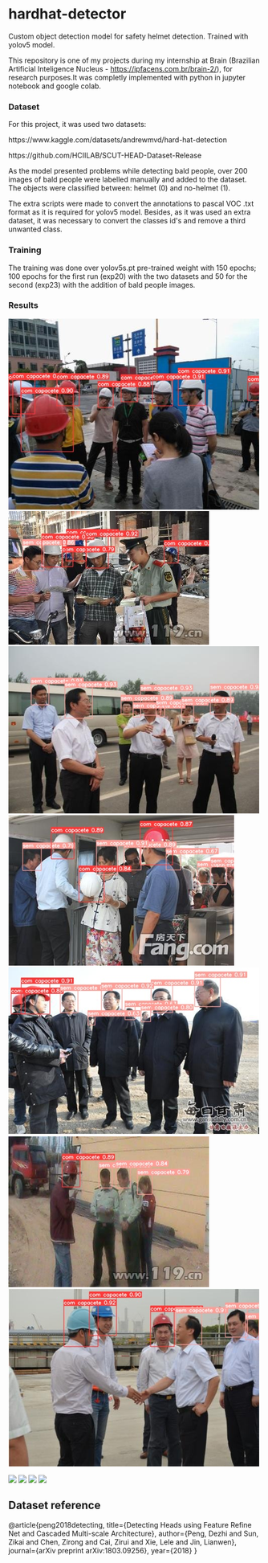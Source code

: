 # hardhat-detector
Custom object detection model for safety helmet detection. Trained with yolov5 model.

This repository is one of my projects during my internship at Brain (Brazilian Artificial Inteligence Nucleus - https://ipfacens.com.br/brain-2/), for research purposes.It was completly implemented with python in jupyter notebook and google colab. 

### Dataset
For this project, it was used two datasets: 

<p> https://www.kaggle.com/datasets/andrewmvd/hard-hat-detection </p>
<p> https://github.com/HCIILAB/SCUT-HEAD-Dataset-Release </p>

As the model presented problems while detecting bald people, over 200 images of bald people were labelled manually and added to the dataset.
The objects were classified between: helmet (0) and no-helmet (1).

The extra scripts were made to convert the annotations to pascal VOC .txt format as it is required for yolov5 model. Besides, as it was used an extra dataset, it was necessary to convert the classes id's and remove a third unwanted class.

### Training

The training was done over yolov5s.pt pre-trained weight with 150 epochs; 100 epochs for the first run (exp20) with the two datasets and 50 for the second (exp23) with the addition of bald people images.

### Results
<img src="https://github.com/vitorozaki/hardhat-detector/blob/master/runs/results/005346_jpg.rf.8bd69fbd424d324d18fe1474a91261ab.jpg">
<img src="https://github.com/vitorozaki/hardhat-detector/blob/master/runs/results/005382_jpg.rf.bad5f80a3fa19ab150532b976adaa2f1.jpg">
<img src="https://github.com/vitorozaki/hardhat-detector/blob/master/runs/results/005385_jpg.rf.aa3ca01ed31ce9c709f480c7b4293342.jpg">
<img src="https://github.com/vitorozaki/hardhat-detector/blob/master/runs/results/005428_jpg.rf.c07893f3665caaac1d1dc732830e7097.jpg">
<img src="https://github.com/vitorozaki/hardhat-detector/blob/master/runs/results/005536_jpg.rf.4b788ae41afe852fe486e343146047d9.jpg">
<img src="https://github.com/vitorozaki/hardhat-detector/blob/master/runs/results/006967_jpg.rf.9bb3ed18c5e660a119ca04271d8fe72c.jpg">
<img src="https://github.com/vitorozaki/hardhat-detector/blob/master/runs/results/007004_jpg.rf.c85aba0ea86d520bed6628bdc78a61cf.jpg">




<p>
<img src="https://cdn.jsdelivr.net/gh/devicons/devicon/icons/python/python-original.svg" width="30">
<img src="https://user-images.githubusercontent.com/62910058/170049280-a2dbfb89-c068-421c-80ab-d2fa713f32ca.png" width="30">
<img src="https://user-images.githubusercontent.com/62910058/170049296-ce791ab4-37df-4ab6-b65e-1e0e70fa566e.png" width="30">
<img src="https://cdn.jsdelivr.net/gh/devicons/devicon/icons/jupyter/jupyter-original-wordmark.svg" width="30">
</p>

## Dataset reference
@article{peng2018detecting,
  title={Detecting Heads using Feature Refine Net and Cascaded Multi-scale Architecture},
  author={Peng, Dezhi and Sun, Zikai and Chen, Zirong and Cai, Zirui and Xie, Lele and Jin, Lianwen},
  journal={arXiv preprint arXiv:1803.09256},
  year={2018}
}
